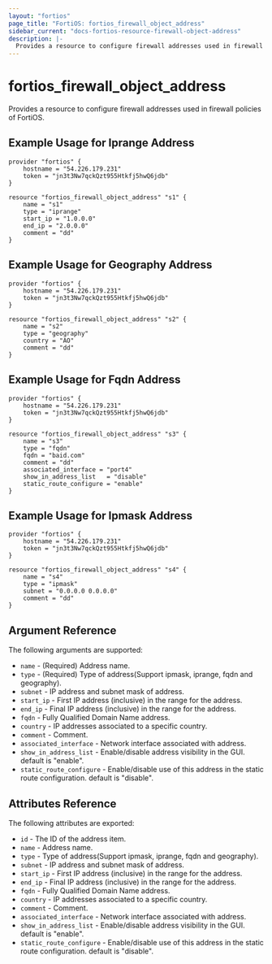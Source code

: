 ```yaml
---
layout: "fortios"
page_title: "FortiOS: fortios_firewall_object_address"
sidebar_current: "docs-fortios-resource-firewall-object-address"
description: |-
  Provides a resource to configure firewall addresses used in firewall policies of FortiOS.
---
```


# fortios_firewall_object_address
Provides a resource to configure firewall addresses used in firewall policies of FortiOS.

## Example Usage for Iprange Address
```hcl
provider "fortios" {
	hostname = "54.226.179.231"
	token = "jn3t3Nw7qckQzt955Htkfj5hwQ6jdb"	
}

resource "fortios_firewall_object_address" "s1" {
	name = "s1"
	type = "iprange"
	start_ip = "1.0.0.0"
	end_ip = "2.0.0.0"
	comment = "dd"
}
```

## Example Usage for Geography Address
```hcl
provider "fortios" {
	hostname = "54.226.179.231"
	token = "jn3t3Nw7qckQzt955Htkfj5hwQ6jdb"	
}

resource "fortios_firewall_object_address" "s2" {
	name = "s2"
	type = "geography"
	country = "AO"
	comment = "dd"
}
```

## Example Usage for Fqdn Address
```hcl
provider "fortios" {
	hostname = "54.226.179.231"
	token = "jn3t3Nw7qckQzt955Htkfj5hwQ6jdb"	
}

resource "fortios_firewall_object_address" "s3" {
	name = "s3"
	type = "fqdn"
	fqdn = "baid.com"
	comment = "dd"
	associated_interface = "port4"
	show_in_address_list   = "disable"
	static_route_configure = "enable"
}
```

## Example Usage for Ipmask Address
```hcl
provider "fortios" {
	hostname = "54.226.179.231"
	token = "jn3t3Nw7qckQzt955Htkfj5hwQ6jdb"	
}

resource "fortios_firewall_object_address" "s4" {
	name = "s4"
	type = "ipmask"
	subnet = "0.0.0.0 0.0.0.0"
	comment = "dd"
}
```

## Argument Reference
The following arguments are supported:

* `name` - (Required) Address name.
* `type` - (Required) Type of address(Support ipmask, iprange, fqdn and geography).
* `subnet` - IP address and subnet mask of address.
* `start_ip` - First IP address (inclusive) in the range for the address.
* `end_ip` - Final IP address (inclusive) in the range for the address.
* `fqdn` - Fully Qualified Domain Name address.
* `country` - IP addresses associated to a specific country.
* `comment` - Comment.
* `associated_interface` - Network interface associated with address.
* `show_in_address_list` - Enable/disable address visibility in the GUI. default is "enable".
* `static_route_configure` - Enable/disable use of this address in the static route configuration. default is "disable".

## Attributes Reference
The following attributes are exported:

* `id` - The ID of the address item.
* `name` - Address name.
* `type` - Type of address(Support ipmask, iprange, fqdn and geography).
* `subnet` - IP address and subnet mask of address.
* `start_ip` - First IP address (inclusive) in the range for the address.
* `end_ip` - Final IP address (inclusive) in the range for the address.
* `fqdn` - Fully Qualified Domain Name address.
* `country` - IP addresses associated to a specific country.
* `comment` - Comment.
* `associated_interface` - Network interface associated with address.
* `show_in_address_list` - Enable/disable address visibility in the GUI. default is "enable".
* `static_route_configure` - Enable/disable use of this address in the static route configuration. default is "disable".
